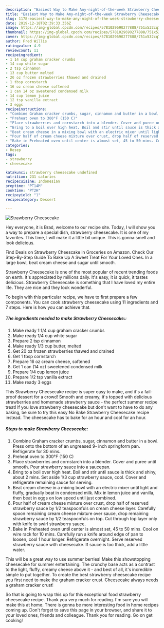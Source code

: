```yaml
---
description: "Easiest Way to Make Any-night-of-the-week Strawberry Cheesecake"
title: "Easiest Way to Make Any-night-of-the-week Strawberry Cheesecake"
slug: 1178-easiest-way-to-make-any-night-of-the-week-strawberry-cheesecake
date: 2019-12-18T02:39:33.356Z
image: https://img-global.cpcdn.com/recipes/5781029690277888/751x532cq70/strawberry-cheesecake-recipe-main-photo.jpg
thumbnail: https://img-global.cpcdn.com/recipes/5781029690277888/751x532cq70/strawberry-cheesecake-recipe-main-photo.jpg
cover: https://img-global.cpcdn.com/recipes/5781029690277888/751x532cq70/strawberry-cheesecake-recipe-main-photo.jpg
author: Fred Willis
ratingvalue: 4.9
reviewcount: 11
recipeingredient:
- 1 14 cup graham cracker crumbs
- 14 cup white sugar
- 2 tsp cinnamon
- 13 cup butter melted
- 20 oz frozen strawberries thawed and drained
- 1 tbsp cornstarch
- 16 oz cream cheese softened
- 1 can 14 oz sweetened condensed milk
- 14 cup lemon juice
- 12 tsp vanilla extract
- 3 eggs
recipeinstructions:
- "Combine Graham cracker crumbs, sugar, cinnamon and butter in a bowl. Press onto the bottom of an ungreased 9- inch springform pan. Refrigerate for 30 mins."
- "Preheat oven to 300°F (150 C)"
- "Place strawberries and cornstarch into a blender. Cover and puree until smooth. Pour strawberry sauce into a saucepan."
- "Bring to a boil over high heat. Boil and stir until sauce is thick and shiny, about 2 mins. Set aside 1/3 cup strawberry sauce, cool. Cover and refrigerate remaining sauce for serving."
- "Beat cream cheese in a mixing bowl with an electric mixer until light and fluffy, gradually beat in condensed milk. Mix in lemon juice and vanilla, then beat in eggs on low speed until just combined."
- "Pour half of cream cheese mixture over crust, drop half of reserved strawberry sauce by 1/2 teaspoonfuls on cream cheese layer. Carefully spoon remaining cream cheese mixture over sauce, drop remaining strawberry sauce by 1/2 teaspoonfuls on top. Cut through top layer only with knife to swirl strawberry sauce."
- "Bake in Preheated oven until center is almost set, 45 to 50 mins. Cool on wire rack for 10 mins. Carefully run a knife around edge of pan to loosen, cool 1 hour longer. Refrigerate overnight. Serve reserved strawberry sauce with cheesecake.  If sauce is too thick, add a little water."
categories:
- Resep
tags:
- strawberry
- cheesecake

katakunci: strawberry cheesecake undefined
nutrition: 231 calories
recipecuisine: Indonesian
preptime: "PT14M"
cooktime: "PT2H"
recipeyield: "1"
recipecategory: Dessert

---
```



![Strawberry Cheesecake](https://img-global.cpcdn.com/recipes/5781029690277888/751x532cq70/strawberry-cheesecake-recipe-main-photo.jpg)

Hey everyone, it is Brad, welcome to our recipe site. Today, I will show you a way to prepare a special dish, strawberry cheesecake. It is one of my favorites. This time, I will make it a little bit unique. This is gonna smell and look delicious.

Find Deals on Strawberry Cheescake in Groceries on Amazon. Check Our Step-By-Step Guide To Bake Up A Sweet Treat For Your Loved Ones. In a large bowl, beat cream cheese and sugar until smooth.

Strawberry Cheesecake is one of the most popular of recent trending foods on earth. It's appreciated by millions daily. It's easy, it is quick, it tastes delicious. Strawberry Cheesecake is something that I have loved my entire life. They are nice and they look wonderful.


To begin with this particular recipe, we have to first prepare a few components. You can cook strawberry cheesecake using 11 ingredients and 7 steps. Here is how you can achieve that.

##### The ingredients needed to make Strawberry Cheesecake::

1. Make ready 1 1/4 cup graham cracker crumbs
1. Make ready 1/4 cup white sugar
1. Prepare 2 tsp cinnamon
1. Make ready 1/3 cup butter, melted
1. Get 20 oz frozen strawberries thawed and drained
1. Get 1 tbsp cornstarch
1. Prepare 16 oz cream cheese, softened
1. Get 1 can (14 oz) sweetened condensed milk
1. Prepare 1/4 cup lemon juice
1. Prepare 1/2 tsp vanilla extract
1. Make ready 3 eggs


This Strawberry Cheesecake recipe is super easy to make, and it&#39;s a fail-proof dessert for a crowd! Smooth and creamy, it&#39;s topped with delicious strawberries and homemade strawberry sauce - the perfect summer recipe treat! If you love strawberry cheesecake but don&#39;t want to have to do any baking, be sure to try this easy No Bake Strawberry Cheesecake recipe instead. The cheesecake has to bake for an hour and cool for an hour. 

##### Steps to make Strawberry Cheesecake:

1. Combine Graham cracker crumbs, sugar, cinnamon and butter in a bowl. Press onto the bottom of an ungreased 9- inch springform pan. Refrigerate for 30 mins.
1. Preheat oven to 300°F (150 C)
1. Place strawberries and cornstarch into a blender. Cover and puree until smooth. Pour strawberry sauce into a saucepan.
1. Bring to a boil over high heat. Boil and stir until sauce is thick and shiny, about 2 mins. Set aside 1/3 cup strawberry sauce, cool. Cover and refrigerate remaining sauce for serving.
1. Beat cream cheese in a mixing bowl with an electric mixer until light and fluffy, gradually beat in condensed milk. Mix in lemon juice and vanilla, then beat in eggs on low speed until just combined.
1. Pour half of cream cheese mixture over crust, drop half of reserved strawberry sauce by 1/2 teaspoonfuls on cream cheese layer. Carefully spoon remaining cream cheese mixture over sauce, drop remaining strawberry sauce by 1/2 teaspoonfuls on top. Cut through top layer only with knife to swirl strawberry sauce.
1. Bake in Preheated oven until center is almost set, 45 to 50 mins. Cool on wire rack for 10 mins. Carefully run a knife around edge of pan to loosen, cool 1 hour longer. Refrigerate overnight. Serve reserved strawberry sauce with cheesecake.  If sauce is too thick, add a little water.


This will be a great way to use summer berries! Make this showstopping cheesecake for summer entertaining. The crunchy base acts as a contrast to the light, fluffy, creamy cheese above it - and best of all, it&#39;s incredible simple to put together. To create the best strawberry cheesecake recipe you first need to make the graham cracker crust. Cheesecake always needs a graham cracker crust! 

So that is going to wrap this up for this exceptional food strawberry cheesecake recipe. Thank you very much for reading. I'm sure you will make this at home. There is gonna be more interesting food in home recipes coming up. Don't forget to save this page in your browser, and share it to your loved ones, friends and colleague. Thank you for reading. Go on get cooking!
